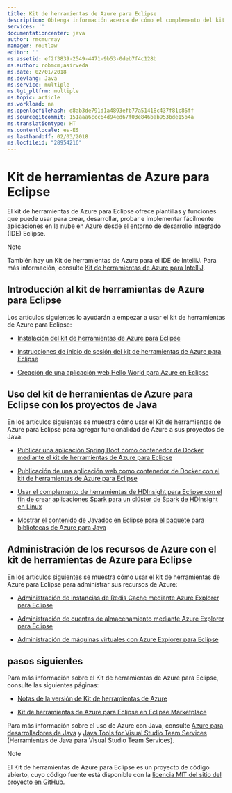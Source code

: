 ```yaml
---
title: Kit de herramientas de Azure para Eclipse
description: Obtenga información acerca de cómo el complemento del kit de herramientas de Azure para Eclipse le ayuda a crear e implementar aplicaciones en la nube en Azure.
services: ''
documentationcenter: java
author: rmcmurray
manager: routlaw
editor: ''
ms.assetid: ef2f3839-2549-4471-9b53-0deb7f4c128b
ms.author: robmcm;asirveda
ms.date: 02/01/2018
ms.devlang: Java
ms.service: multiple
ms.tgt_pltfrm: multiple
ms.topic: article
ms.workload: na
ms.openlocfilehash: d8ab3de791d1a4893efb77a51418c437f81c86ff
ms.sourcegitcommit: 151aaa6ccc64d94ed67f03e846bab953bde15b4a
ms.translationtype: HT
ms.contentlocale: es-ES
ms.lasthandoff: 02/03/2018
ms.locfileid: "28954216"
---
```

# <a name="azure-toolkit-for-eclipse"></a>Kit de herramientas de Azure para Eclipse

El kit de herramientas de Azure para Eclipse ofrece plantillas y funciones que puede usar para crear, desarrollar, probar e implementar fácilmente aplicaciones en la nube en Azure desde el entorno de desarrollo integrado (IDE) Eclipse.

> [!NOTE]
> 
> También hay un Kit de herramientas de Azure para el IDE de IntelliJ. Para más información, consulte [Kit de herramientas de Azure para IntelliJ](../intellij/azure-toolkit-for-intellij.md).
> 

## <a name="get-started-with-the-azure-toolkit-for-eclipse"></a>Introducción al kit de herramientas de Azure para Eclipse
Los artículos siguientes lo ayudarán a empezar a usar el kit de herramientas de Azure para Eclipse:

* [Instalación del kit de herramientas de Azure para Eclipse](azure-toolkit-for-eclipse-installation.md)

* [Instrucciones de inicio de sesión del kit de herramientas de Azure para Eclipse](azure-toolkit-for-eclipse-sign-in-instructions.md)

* [Creación de una aplicación web Hello World para Azure en Eclipse](azure-toolkit-for-eclipse-create-hello-world-web-app.md)

## <a name="use-the-azure-toolkit-for-eclipse-with-your-java-projects"></a>Uso del kit de herramientas de Azure para Eclipse con los proyectos de Java
En los artículos siguientes se muestra cómo usar el Kit de herramientas de Azure para Eclipse para agregar funcionalidad de Azure a sus proyectos de Java:

* [Publicar una aplicación Spring Boot como contenedor de Docker mediante el kit de herramientas de Azure para Eclipse](azure-toolkit-for-eclipse-publish-spring-boot-docker-app.md)

* [Publicación de una aplicación web como contenedor de Docker con el kit de herramientas de Azure para Eclipse](azure-toolkit-for-eclipse-publish-as-docker-container.md)

* [Usar el complemento de herramientas de HDInsight para Eclipse con el fin de crear aplicaciones Spark para un clúster de Spark de HDInsight en Linux](/azure/hdinsight/hdinsight-apache-spark-eclipse-tool-plugin)

* [Mostrar el contenido de Javadoc en Eclipse para el paquete para bibliotecas de Azure para Java](azure-toolkit-for-eclipse-displaying-javadoc-content-for-azure-libraries.md)

## <a name="manage-azure-resources-using-the-azure-toolkit-for-eclipse"></a>Administración de los recursos de Azure con el kit de herramientas de Azure para Eclipse
En los artículos siguientes se muestra cómo usar el kit de herramientas de Azure para Eclipse para administrar sus recursos de Azure:

* [Administración de instancias de Redis Cache mediante Azure Explorer para Eclipse](azure-toolkit-for-eclipse-managing-redis-caches-using-azure-explorer.md)

* [Administración de cuentas de almacenamiento mediante Azure Explorer para Eclipse](azure-toolkit-for-eclipse-managing-storage-accounts-using-azure-explorer.md)

* [Administración de máquinas virtuales con Azure Explorer para Eclipse](azure-toolkit-for-eclipse-managing-virtual-machines-using-azure-explorer.md)

## <a name="next-steps"></a>pasos siguientes

Para más información sobre el Kit de herramientas de Azure para Eclipse, consulte las siguientes páginas:

* [Notas de la versión de Kit de herramientas de Azure](https://github.com/Microsoft/azure-tools-for-java/releases)

* [Kit de herramientas de Azure para Eclipse en Eclipse Marketplace](http://marketplace.eclipse.org/content/azure-toolkit-eclipse)

Para más información sobre el uso de Azure con Java, consulte [Azure para desarrolladores de Java](https://docs.microsoft.com/java/azure/) y [Java Tools for Visual Studio Team Services](https://java.visualstudio.com/) (Herramientas de Java para Visual Studio Team Services).

<!-- [!INCLUDE [azure-toolkit-for-eclipse-additional-resources](../includes/azure-toolkit-for-eclipse-additional-resources.md)] -->

> [!NOTE]
> 
> El Kit de herramientas de Azure para Eclipse es un proyecto de código abierto, cuyo código fuente está disponible con la [licencia MIT del sitio del proyecto en GitHub](https://github.com/microsoft/azure-tools-for-java).
> 

<!-- URL List -->

[Azure for Java Developers]: https://docs.microsoft.com/java/azure
[Java Tools for Visual Studio Team Services]: https://java.visualstudio.com/

<!-- Temporarily Deprecated URLs -->

<!-- [Deploying large deployments](azure-toolkit-for-eclipse-deploying-large-deployments.md) -->
<!-- [How to Maintain Session Data with Session Affinity]: http://go.microsoft.com/fwlink/?LinkID=699539 -->
<!-- [How to Use Co-located Caching]: http://go.microsoft.com/fwlink/?LinkID=699542 -->
<!-- [How to Use Dedicated Caching]: http://go.microsoft.com/fwlink/?LinkID=699543 -->
<!-- [How to Use JMS with AMQP 1.0 in Azure with Eclipse]: http://go.microsoft.com/fwlink/?LinkID=699544 -->
<!-- [How to Use SSL Offloading]: http://go.microsoft.com/fwlink/?LinkID=699545 -->
<!-- [SSL Offloading]: http://go.microsoft.com/fwlink/?LinkID=699549 -->
<!-- [Using the Azure Service Runtime Library in JSP]: http://go.microsoft.com/fwlink/?LinkID=699551 -->
<!-- [How to Authenticate Web Users with Azure Access Control Service Using Eclipse]: /azure/active-directory/active-directory-java-authenticate-users-access-control-eclipse.md -->
<!-- [Debug a Java Web App on Azure in Eclipse]: /azure/app-service-web/app-service-web-debug-java-web-app-in-eclipse.md -->
<!-- [Debugging Azure Applications in Eclipse]: azure-toolkit-for-eclipse-debugging-azure-applications.md -->

<!-- Legacy MSDN URL = https://msdn.microsoft.com/library/azure/hh694271.aspx -->
